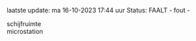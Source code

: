 laatste update: 
ma 16-10-2023 17:44   uur 
Status: FAALT - fout - 
<div class="service R">schijfruimte</div><div class="service Y">microstation</div>